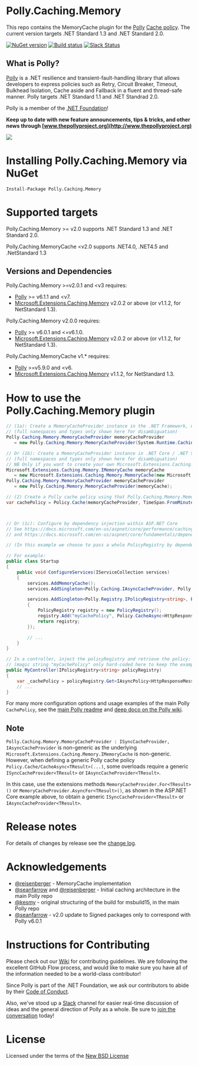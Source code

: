 # Polly.Caching.Memory

This repo contains the MemoryCache plugin for the [Polly](https://github.com/App-vNext/Polly) [Cache policy](https://github.com/App-vNext/Polly/wiki/Cache).  The current version targets .NET Standard 1.3 and .NET Standard 2.0.

[![NuGet version](https://badge.fury.io/nu/Polly.Caching.Memory.svg)](https://badge.fury.io/nu/Polly.Caching.Memory) [![Build status](https://ci.appveyor.com/api/projects/status/pgd89nfdr9u4ig8m?svg=true)](https://ci.appveyor.com/project/joelhulen/polly-caching-Memory) [![Slack Status](http://www.pollytalk.org/badge.svg)](http://www.pollytalk.org)

## What is Polly?

[Polly](https://github.com/App-vNext/Polly) is a .NET resilience and transient-fault-handling library that allows developers to express policies such as Retry, Circuit Breaker, Timeout, Bulkhead Isolation, Cache aside and Fallback in a fluent and thread-safe manner. Polly targets .NET Standard 1.1 and .NET Standrad 2.0. 

Polly is a member of the [.NET Foundation](https://www.dotnetfoundation.org/about)!

**Keep up to date with new feature announcements, tips & tricks, and other news through [www.thepollyproject.org](http://www.thepollyproject.org)**

![](https://raw.github.com/App-vNext/Polly/master/Polly-Logo.png)

# Installing Polly.Caching.Memory via NuGet

    Install-Package Polly.Caching.Memory


# Supported targets

Polly.Caching.Memory &gt;= v2.0 supports .NET Standard 1.3 and .NET Standard 2.0.

Polly.Caching.MemoryCache &lt;v2.0 supports .NET4.0, .NET4.5 and .NetStandard 1.3

## Versions and Dependencies

Polly.Caching.Memory &gt;=v2.0.1 and &lt;v3 requires:

+ [Polly](https://nuget.org/packages/polly) >= v6.1.1 and &lt;v7.
+ [Microsoft.Extensions.Caching.Memory](https://www.nuget.org/packages/Microsoft.Extensions.Caching.Memory/) v2.0.2 or above (or v1.1.2, for NetStandard 1.3).

Polly.Caching.Memory v2.0.0 requires:

+ [Polly](https://nuget.org/packages/polly) >= v6.0.1 and &lt;=v6.1.0.
+ [Microsoft.Extensions.Caching.Memory](https://www.nuget.org/packages/Microsoft.Extensions.Caching.Memory/) v2.0.2 or above (or v1.1.2, for NetStandard 1.3).

Polly.Caching.MemoryCache v1.* requires:

+ [Polly](https://nuget.org/packages/polly) >=v5.9.0 and &lt;v6.
+ [Microsoft.Extensions.Caching.Memory](https://www.nuget.org/packages/Microsoft.Extensions.Caching.Memory/) v1.1.2, for NetStandard 1.3.

# How to use the Polly.Caching.Memory plugin

```csharp
// (1a): Create a MemoryCacheProvider instance in the .NET Framework, using the Polly.Caching.Memory nuget package.
// (full namespaces and types only shown here for disambiguation)
Polly.Caching.Memory.MemoryCacheProvider memoryCacheProvider 
   = new Polly.Caching.Memory.MemoryCacheProvider(System.Runtime.Caching.MemoryCache.Default);

// Or (1b): Create a MemoryCacheProvider instance in .NET Core / .NET Standard.
// (full namespaces and types only shown here for disambiguation)
// NB Only if you want to create your own Microsoft.Extensions.Caching.Memory.MemoryCache instance:
Microsoft.Extensions.Caching.Memory.IMemoryCache memoryCache 
   = new Microsoft.Extensions.Caching.Memory.MemoryCache(new Microsoft.Extensions.Caching.Memory.MemoryCacheOptions());
Polly.Caching.Memory.MemoryCacheProvider memoryCacheProvider 
   = new Polly.Caching.Memory.MemoryCacheProvider(memoryCache);

// (2) Create a Polly cache policy using that Polly.Caching.Memory.MemoryCacheProvider instance.
var cachePolicy = Policy.Cache(memoryCacheProvider, TimeSpan.FromMinutes(5));



// Or (1c): Configure by dependency injection within ASP.NET Core
// See https://docs.microsoft.com/en-us/aspnet/core/performance/caching/memory
// and https://docs.microsoft.com/en-us/aspnet/core/fundamentals/dependency-injection#registering-your-own-services

// (In this example we choose to pass a whole PolicyRegistry by dependency injection rather than the individual policy, on the assumption the webapp will probably use multiple policies across the app.)

// For example: 
public class Startup
{
    public void ConfigureServices(IServiceCollection services)
    {
        services.AddMemoryCache();
        services.AddSingleton<Polly.Caching.IAsyncCacheProvider, Polly.Caching.Memory.MemoryCacheProvider>();

        services.AddSingleton<Polly.Registry.IPolicyRegistry<string>, Polly.Registry.PolicyRegistry>((serviceProvider) =>
        {
            PolicyRegistry registry = new PolicyRegistry();
            registry.Add("myCachePolicy", Policy.CacheAsync<HttpResponseMessage>(serviceProvider.GetRequiredService<IAsyncCacheProvider>().AsyncFor<HttpResponseMessage>(), TimeSpan.FromMinutes(5)));
            return registry;
        });

        // ...
    }
}

// In a controller, inject the policyRegistry and retrieve the policy:
// (magic string "myCachePolicy" only hard-coded here to keep the example simple) 
public MyController(IPolicyRegistry<string> policyRegistry)
{
    var _cachePolicy = policyRegistry.Get<IAsyncPolicy<HttpResponseMessage>>("myCachePolicy"); 
    // ...
}

```

For many more configuration options and usage examples of the main Polly `CachePolicy`, see the [main Polly readme](https://github.com/App-vNext/Polly#cache) and [deep doco on the Polly wiki](https://github.com/App-vNext/Polly/wiki/Cache).

## Note

`Polly.Caching.Memory.MemoryCacheProvider : ISyncCacheProvider, IAsyncCacheProvider` is non-generic as the underlying `Microsoft.Extensions.Caching.Memory.IMemoryCache` is non-generic.  However, when defining a generic Polly cache policy `Policy.Cache/CacheAsync<TResult>(...)`, some overloads require a generic `ISyncCacheProvider<TResult>` or `IAsyncCacheProvider<TResult>`.  

In this case, use the extensions methods `MemoryCacheProvider.For<TResult>()` or `MemoryCacheProvider.AsyncFor<TResult>()`, as shown in the ASP.NET Core example above, to obtain a generic `ISyncCacheProvider<TResult>` or `IAsyncCacheProvider<TResult>`.

# Release notes

For details of changes by release see the [change log](CHANGELOG.md).  


# Acknowledgements

* [@reisenberger](https://github.com/reisenberger) - MemoryCache implementation
* [@seanfarrow](https://github.com/seanfarrow) and [@reisenberger](https://github.com/reisenberger) - Initial caching architecture in the main Polly repo
* [@kesmy](https://github.com/kesmy) - original structuring of the build for msbuild15, in the main Polly repo
* [@seanfarrow](https://github.com/seanfarrow) - v2.0 update to Signed packages only to correspond with Polly v6.0.1


# Instructions for Contributing

Please check out our [Wiki](https://github.com/App-vNext/Polly/wiki/Git-Workflow) for contributing guidelines. We are following the excellent GitHub Flow process, and would like to make sure you have all of the information needed to be a world-class contributor!

Since Polly is part of the .NET Foundation, we ask our contributors to abide by their [Code of Conduct](https://www.dotnetfoundation.org/code-of-conduct).

Also, we've stood up a [Slack](http://www.pollytalk.org) channel for easier real-time discussion of ideas and the general direction of Polly as a whole. Be sure to [join the conversation](http://www.pollytalk.org) today!

# License

Licensed under the terms of the [New BSD License](http://opensource.org/licenses/BSD-3-Clause)
